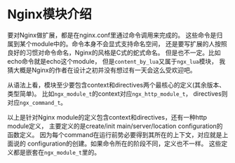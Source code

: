 Nginx模块介绍
====
要对Nginx做扩展，都是在nginx.conf里通过命令调用来完成的。
这些命令是归属到某个module中的。命令本身不会显式支持命名空间，
还是要写扩展的人按照良好的习惯对命令命名，Nginx的风格是C式的蛇式命名。
但是也不一定。比如echo命令就是echo这个module，
但是`content_by_lua`又属于`ngx_lua`模块，
我猜大概是Nginx的作者在设计之初并没有想过有一天会这么受欢迎吧。

从语法上看，模块至少要包含context和directives两个最核心的定义(其余版本、类型简单)。
比如`ngx_module_t`的context对应`ngx_http_module_t`，
directives则对应`ngx_command_t`。

以上是针对Nginx module的定义包含context和directives，还有一种http module定义，
主要定义的是create/init main/server/location configuration的函数定义。
因为每个command在运行前势必要得到其所在的上下文，对应就是上面说的
configuration的创建。如果命令所在的阶段不同，定义也不一样。
这些定义都是嵌套在`ngx_module_t`里的。